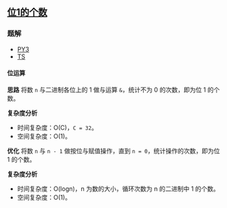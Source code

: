 ## [位1的个数](https://leetcode.cn/problems/number-of-1-bits/)
### 题解
+ [PY3](../../py3/256/191.py)
+ [TS](../../ts/256/191.ts)

#### 位运算
**思路**
将数 `n` 与二进制各位上的 1 做与运算 `&`，统计不为 0 的次数，即为位 1 的个数。

**复杂度分析**
+ 时间复杂度：O(C)，`C = 32`。
+ 空间复杂度：O(1)。

**优化**
将数 `n` 与 `n - 1` 做按位与赋值操作，直到 `n = 0`，统计操作的次数，即为位 1 的个数。

**复杂度分析**
+ 时间复杂度：O(logn)，n 为数的大小，循环次数为 n 的二进制中 1 的个数。
+ 空间复杂度：O(1)。
